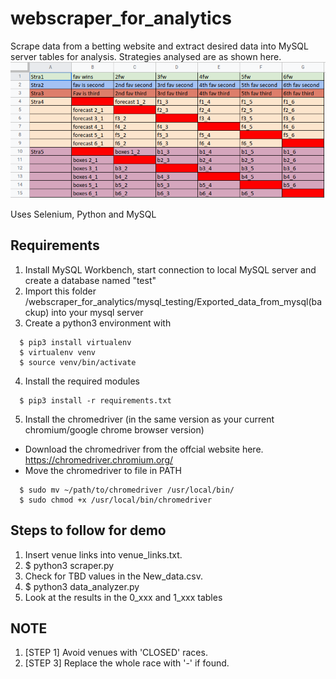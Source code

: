 # webscraper_for_analytics
Scrape data from a betting website and extract desired data into MySQL server tables for analysis. Strategies analysed are as shown here.
<img src="/strategies.png" alt="Current Strategies"/>

Uses Selenium, Python and MySQL

## Requirements
1. Install MySQL Workbench, start connection to local MySQL server and create a database named "test"
2. Import this folder /webscraper_for_analytics/mysql_testing/Exported_data_from_mysql(backup) into your mysql server
3. Create a python3 environment with
```
  $ pip3 install virtualenv
  $ virtualenv venv
  $ source venv/bin/activate
```
4. Install the required modules
```
  $ pip3 install -r requirements.txt
```
5. Install the chromedriver (in the same version as your current chromium/google chrome browser version)
- Download the chromedriver from the offcial website here. https://chromedriver.chromium.org/
- Move the chromedriver to file in PATH
```
  $ sudo mv ~/path/to/chromedriver /usr/local/bin/
  $ sudo chmod +x /usr/local/bin/chromedriver
```

## Steps to follow for demo
1. Insert venue links into venue_links.txt.
2. $ python3 scraper.py
3. Check for TBD values in the New_data.csv.
4. $ python3 data_analyzer.py
5. Look at the results in the 0_xxx and 1_xxx tables

## NOTE
1. [STEP 1] Avoid venues with 'CLOSED' races.
2. [STEP 3] Replace the whole race with '-' if found.
